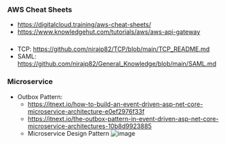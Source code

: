 ### AWS Cheat Sheets
  * https://digitalcloud.training/aws-cheat-sheets/
  * https://www.knowledgehut.com/tutorials/aws/aws-api-gateway

###
  * TCP: https://github.com/nirajp82/TCP/blob/main/TCP_README.md
  * SAML: https://github.com/nirajp82/General_Knowledge/blob/main/SAML.md

### Microservice
  * Outbox Pattern:
     * https://itnext.io/how-to-build-an-event-driven-asp-net-core-microservice-architecture-e0ef2976f33f 
     * https://itnext.io/the-outbox-pattern-in-event-driven-asp-net-core-microservice-architectures-10b8d9923885
     * Microservice Design Pattern
      ![image](https://user-images.githubusercontent.com/61636643/221331307-f39caf38-a94d-4bee-be84-07f502c463d4.png)


